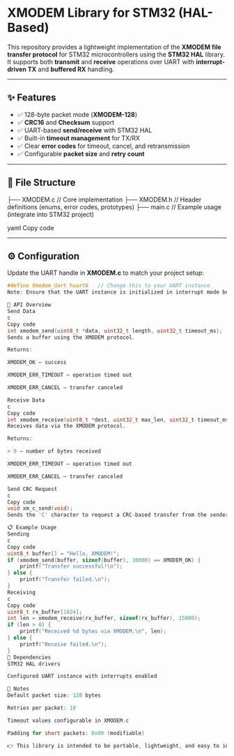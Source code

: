 # XMODEM Library for STM32 (HAL-Based)

This repository provides a lightweight implementation of the **XMODEM file transfer protocol** for STM32 microcontrollers using the **STM32 HAL** library.  
It supports both **transmit** and **receive** operations over UART with **interrupt-driven TX** and **buffered RX** handling.

---

## ✨ Features
- ✅ 128-byte packet mode (**XMODEM-128**)  
- ✅ **CRC16** and **Checksum** support  
- ✅ UART-based **send/receive** with STM32 HAL  
- ✅ Built-in **timeout management** for TX/RX  
- ✅ Clear **error codes** for timeout, cancel, and retransmission  
- ✅ Configurable **packet size** and **retry count**  

---

## 📂 File Structure
├── XMODEM.c // Core implementation
├── XMODEM.h // Header definitions (enums, error codes, prototypes)
├── main.c // Example usage (integrate into STM32 project)

yaml
Copy code

---

## ⚙️ Configuration
Update the UART handle in **XMODEM.c** to match your project setup:

```c
#define Xmodem_Uart huart6   // Change this to your UART instance
Note: Ensure that the UART instance is initialized in interrupt mode before using this library.

🚀 API Overview
Send Data
c
Copy code
int xmodem_send(uint8_t *data, uint32_t length, uint32_t timeout_ms);
Sends a buffer using the XMODEM protocol.

Returns:

XMODEM_OK – success

XMODEM_ERR_TIMEOUT – operation timed out

XMODEM_ERR_CANCEL – transfer canceled

Receive Data
c
Copy code
int xmodem_receive(uint8_t *dest, uint32_t max_len, uint32_t timeout_ms);
Receives data via the XMODEM protocol.

Returns:

> 0 – number of bytes received

XMODEM_ERR_TIMEOUT – operation timed out

XMODEM_ERR_CANCEL – transfer canceled

Send CRC Request
c
Copy code
void xm_c_send(void);
Sends the 'C' character to request a CRC-based transfer from the sender.

📋 Example Usage
Sending
c
Copy code
uint8_t buffer[] = "Hello, XMODEM!";
if (xmodem_send(buffer, sizeof(buffer), 10000) == XMODEM_OK) {
    printf("Transfer successful!\n");
} else {
    printf("Transfer failed.\n");
}
Receiving
c
Copy code
uint8_t rx_buffer[1024];
int len = xmodem_receive(rx_buffer, sizeof(rx_buffer), 15000);
if (len > 0) {
    printf("Received %d bytes via XMODEM.\n", len);
} else {
    printf("Receive failed.\n");
}
🔧 Dependencies
STM32 HAL drivers

Configured UART instance with interrupts enabled

📌 Notes
Default packet size: 128 bytes

Retries per packet: 10

Timeout values configurable in XMODEM.c

Padding for short packets: 0x00 (modifiable)

👉 This library is intended to be portable, lightweight, and easy to integrate into STM32 projects requiring reliable file/data transfers over UART.
